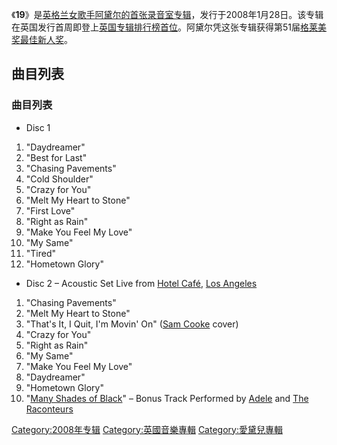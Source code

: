 《**19**》是[英格兰女歌手](../Page/英格兰.md "wikilink")[阿黛尔的首张](https://zh.wikipedia.org/wiki/阿黛尔 "wikilink")[录音室专辑](https://zh.wikipedia.org/wiki/录音室专辑 "wikilink")，发行于2008年1月28日。该专辑在英国发行首周即登上[英国专辑排行榜首位](https://zh.wikipedia.org/wiki/英国专辑排行榜 "wikilink")。阿黛尔凭这张专辑获得第51届[格莱美奖](https://zh.wikipedia.org/wiki/格莱美奖 "wikilink")[最佳新人奖](../Page/格莱美奖最佳新人.md "wikilink")。

## 曲目列表

### 曲目列表

  - Disc 1

<!-- end list -->

1.  "Daydreamer"
2.  "Best for Last"
3.  "Chasing Pavements"
4.  "Cold Shoulder"
5.  "Crazy for You"
6.  "Melt My Heart to Stone"
7.  "First Love"
8.  "Right as Rain"
9.  "Make You Feel My Love"
10. "My Same"
11. "Tired"
12. "Hometown Glory"

<!-- end list -->

  - Disc 2 – Acoustic Set Live from [Hotel
    Café](https://zh.wikipedia.org/wiki/Hotel_Café "wikilink"), [Los
    Angeles](https://zh.wikipedia.org/wiki/Los_Angeles "wikilink")

<!-- end list -->

1.  "Chasing Pavements"
2.  "Melt My Heart to Stone"
3.  "That's It, I Quit, I'm Movin' On" ([Sam
    Cooke](https://zh.wikipedia.org/wiki/Sam_Cooke "wikilink") cover)
4.  "Crazy for You"
5.  "Right as Rain"
6.  "My Same"
7.  "Make You Feel My Love"
8.  "Daydreamer"
9.  "Hometown Glory"
10. "[Many Shades of
    Black](https://zh.wikipedia.org/wiki/Many_Shades_of_Black "wikilink")" –
    Bonus Track Performed by
    [Adele](https://zh.wikipedia.org/wiki/Adele "wikilink") and [The
    Raconteurs](https://zh.wikipedia.org/wiki/The_Raconteurs "wikilink")

[Category:2008年专辑](https://zh.wikipedia.org/wiki/Category:2008年专辑 "wikilink")
[Category:英國音樂專輯](https://zh.wikipedia.org/wiki/Category:英國音樂專輯 "wikilink")
[Category:愛黛兒專輯](https://zh.wikipedia.org/wiki/Category:愛黛兒專輯 "wikilink")